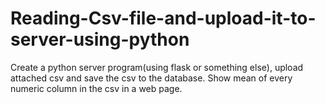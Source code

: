 # Reading-Csv-file-and-upload-it-to-server-using-python
Create a python server program(using flask or something else), upload attached csv and save the csv to the database. Show mean of every numeric column in the csv in a web page.
